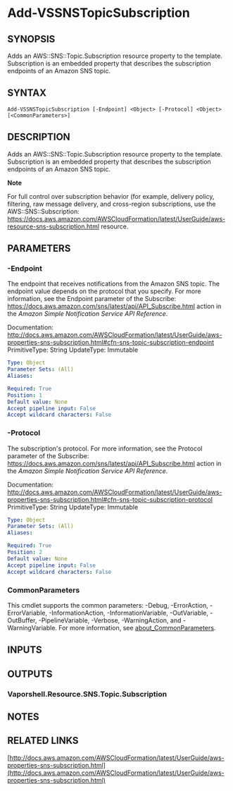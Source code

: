 # Add-VSSNSTopicSubscription

## SYNOPSIS
Adds an AWS::SNS::Topic.Subscription resource property to the template.
Subscription is an embedded property that describes the subscription endpoints of an Amazon SNS topic.

## SYNTAX

```
Add-VSSNSTopicSubscription [-Endpoint] <Object> [-Protocol] <Object> [<CommonParameters>]
```

## DESCRIPTION
Adds an AWS::SNS::Topic.Subscription resource property to the template.
Subscription is an embedded property that describes the subscription endpoints of an Amazon SNS topic.

**Note**

For full control over subscription behavior (for example, delivery policy, filtering, raw message delivery, and cross-region subscriptions, use the AWS::SNS::Subscription: https://docs.aws.amazon.com/AWSCloudFormation/latest/UserGuide/aws-resource-sns-subscription.html resource.

## PARAMETERS

### -Endpoint
The endpoint that receives notifications from the Amazon SNS topic.
The endpoint value depends on the protocol that you specify.
For more information, see the Endpoint parameter of the  Subscribe: https://docs.aws.amazon.com/sns/latest/api/API_Subscribe.html  action in the *Amazon Simple Notification Service API Reference*.

Documentation: http://docs.aws.amazon.com/AWSCloudFormation/latest/UserGuide/aws-properties-sns-subscription.html#cfn-sns-topic-subscription-endpoint
PrimitiveType: String
UpdateType: Immutable

```yaml
Type: Object
Parameter Sets: (All)
Aliases:

Required: True
Position: 1
Default value: None
Accept pipeline input: False
Accept wildcard characters: False
```

### -Protocol
The subscription's protocol.
For more information, see the Protocol parameter of the  Subscribe: https://docs.aws.amazon.com/sns/latest/api/API_Subscribe.html  action in the *Amazon Simple Notification Service API Reference*.

Documentation: http://docs.aws.amazon.com/AWSCloudFormation/latest/UserGuide/aws-properties-sns-subscription.html#cfn-sns-topic-subscription-protocol
PrimitiveType: String
UpdateType: Immutable

```yaml
Type: Object
Parameter Sets: (All)
Aliases:

Required: True
Position: 2
Default value: None
Accept pipeline input: False
Accept wildcard characters: False
```

### CommonParameters
This cmdlet supports the common parameters: -Debug, -ErrorAction, -ErrorVariable, -InformationAction, -InformationVariable, -OutVariable, -OutBuffer, -PipelineVariable, -Verbose, -WarningAction, and -WarningVariable. For more information, see [about_CommonParameters](http://go.microsoft.com/fwlink/?LinkID=113216).

## INPUTS

## OUTPUTS

### Vaporshell.Resource.SNS.Topic.Subscription
## NOTES

## RELATED LINKS

[http://docs.aws.amazon.com/AWSCloudFormation/latest/UserGuide/aws-properties-sns-subscription.html](http://docs.aws.amazon.com/AWSCloudFormation/latest/UserGuide/aws-properties-sns-subscription.html)


